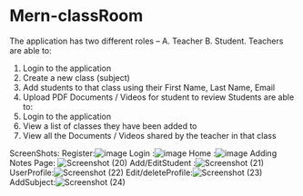 # Mern-classRoom

The application has two different roles – A. Teacher B. Student. 
Teachers are  able to:
1.	Login to the application
2.	Create a new class (subject)
3.	Add students to that class using their First Name, Last Name, Email
4.	Upload PDF Documents / Videos for student to review
Students are able to:
5.	Login to the application
6.	View a list of classes they have been added to
7.	View all the Documents / Videos shared by the teacher in that class


ScreenShots:
 Register:![image](https://github.com/Gauravpathak10/Mern-classRoom/assets/85889185/b2456da9-b867-465d-aa29-f9cd7c81f58a)
 Login :![image](https://github.com/Gauravpathak10/Mern-classRoom/assets/85889185/b2456da9-b867-465d-aa29-f9cd7c81f58a)
 Home :![image](https://github.com/Gauravpathak10/Mern-classRoom/assets/85889185/0a906d2c-4640-4acd-a119-8b4d4c3c12f0)
 Adding Notes Page: ![Screenshot (20)](https://user-images.githubusercontent.com/85889185/168114509-a44f568a-add0-4259-91cf-9ef9614c8687.png)
 Add/EditStudent :![Screenshot (21)](https://user-images.githubusercontent.com/85889185/168114990-88ca4b8c-1a41-4a02-aa39-a09babc151d7.png)
 UserProfile:![Screenshot (22)](https://user-images.githubusercontent.com/85889185/168115046-3e64c18f-4c8a-477b-ab90-ea742f5f8307.png)
 Edit/deleteProfile:![Screenshot (23)](https://user-images.githubusercontent.com/85889185/168115122-1cf08de9-bf0d-4090-89eb-5bca553a3491.png)
 AddSubject:![Screenshot (24)](https://user-images.githubusercontent.com/85889185/168115155-a1d4aa47-0548-420c-b8ef-96230bb7eca2.png)


 





